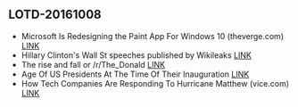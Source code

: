 ## LOTD-20161008

-  Microsoft Is Redesigning the Paint App For Windows 10  (theverge.com)  [LINK](https://news.slashdot.org/story/16/10/08/011242/microsoft-is-redesigning-the-paint-app-for-windows-10)
- Hillary Clinton's Wall St speeches published by Wikileaks [LINK](http://www.bbc.com/news/election-us-2016-37595047)
- The rise and fall or /r/The_Donald  [LINK](http://imgur.com/wjyisNW)
- Age Of US Presidents At The Time Of Their Inauguration  [LINK](http://imgur.com/qWAW2c4)
- How Tech Companies Are Responding To Hurricane Matthew  (vice.com)  [LINK](https://science.slashdot.org/story/16/10/08/1724239/how-tech-companies-are-responding-to-hurricane-matthew)